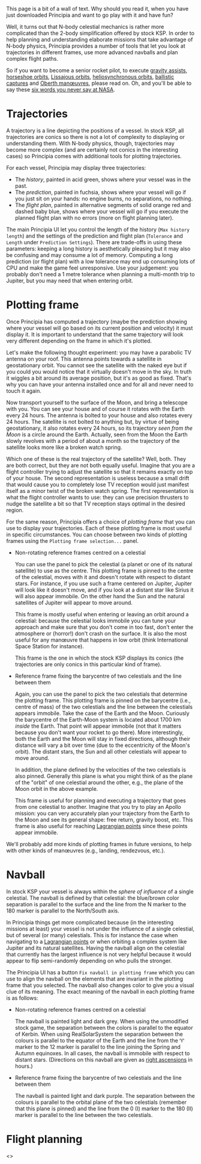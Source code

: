 This page is a bit of a wall of text.  Why should you read it, when you have just downloaded Principia and want to go play with it and have fun?

Well, it turns out that N-body celestial mechanics is rather more complicated than the 2-body simplification offered by stock KSP.  In order to help planning and understanding elaborate missions that take advantage of N-body physics, Principia provides a number of tools that let you look at trajectories in different frames, use more advanced navballs and plan complex flight paths.

So if you want to become a senior rocket pilot, to execute [gravity assists](https://en.wikipedia.org/wiki/Gravity_assist), [horseshoe orbits](https://en.wikipedia.org/wiki/Horseshoe_orbit), [Lissajous orbits](https://en.wikipedia.org/wiki/Lissajous_orbit), [heliosynchronous orbits](https://en.wikipedia.org/wiki/Sun-synchronous_orbit), [ballistic captures](https://en.wikipedia.org/wiki/Ballistic_capture) and [Oberth manœuvres](https://en.wikipedia.org/wiki/Oberth_effect), please read on.  Oh, and you'll be able to say these [six words you never say at NASA](https://xkcd.com/1244/).

# Trajectories

A trajectory is a line depicting the positions of a vessel.  In stock KSP, all trajectories are conics so there is not a lot of complexity to displaying or understanding them.  With N-body physics, though, trajectories may become more complex (and are certainly not conics in the interesting cases) so Principia comes with additional tools for plotting trajectories.

For each vessel, Principia may display three trajectories:
* The *history*, painted in acid green, shows where your vessel was in the past.
* The *prediction*, painted in fuchsia, shows where your vessel will go if you just sit on your hands: no engine burns, no separations, no nothing.
* The *flight plan*, painted in alternative segments of solid orange red and dashed baby blue, shows where your vessel will go if you execute the planned flight plan with no errors (more on flight planning later).

The main Principia UI let you control the length of the history (`Max history length`) and the settings of the prediction and flight plan (`Tolerance` and `Length` under `Prediction Settings`).  There are trade-offs in using these parameters: keeping a long history is aesthetically pleasing but it may also be confusing and may consume a lot of memory.  Computing a long prediction (or flight plan) with a low tolerance may end up consuming lots of CPU and make the game feel unresponsive.  Use your judgement: you probably don't need a 1 metre tolerance when planning a multi-month trip to Jupiter, but you may need that when entering orbit.

# Plotting frame

Once Principia has computed a trajectory (maybe the prediction showing where your vessel will go based on its current position and velocity) it must display it.  It is important to understand that the same trajectory will look very different depending on the frame in which it's plotted.

Let's make the following thought experiment: you may have a parabolic TV antenna on your roof.  This antenna points towards a satellite in geostationary orbit.  You cannot see the satellite with the naked eye but if you could you would notice that it virtually doesn't move in the sky.  In truth it wiggles a bit around its average position, but it's as good as fixed.  That's why you can have your antenna installed once and for all and never need to touch it again.

Now transport yourself to the surface of the Moon, and bring a telescope with you.  You can see your house and of course it rotates with the Earth every 24 hours.  The antenna is bolted to your house and also rotates every 24 hours.  The satellite is not bolted to anything but, by virtue of being geostationary, it also rotates every 24 hours, so its trajectory *seen from the Moon* is a circle around the Earth.  Actually, seen from the Moon the Earth slowly revolves with a period of about a month so the trajectory of the satellite looks more like a broken watch spring.

Which one of these is the real trajectory of the satellite?  Well, both.  They are both correct, but they are not both equally useful.  Imagine that you are a flight controller trying to adjust the satellite so that it remains exactly on top of your house.  The second representation is useless because a small drift that would cause you to completely lose TV reception would just manifest itself as a minor twist of the broken watch spring.  The first representation is what the flight controller wants to use: they can use precision thrusters to nudge the satellite a bit so that TV reception stays optimal in the desired region.

For the same reason, Principia offers a choice of *plotting frame* that you can use to display your trajectories.  Each of these plotting frame is most useful in specific circumstances.  You can choose between two kinds of plotting  frames using the `Plotting frame selection...` panel.

* Non-rotating reference frames centred on a celestial

    You can use the panel to pick the celestial (a planet or one of its natural satellite) to use as the centre.  This plotting frame is pinned to the centre of the celestial, moves with it and doesn't rotate with respect to distant stars.  For instance, if you use such a frame centered on Jupiter, Jupiter will look like it doesn't move, and if you look at a distant star like Sirius it will also appear immobile.  On the other hand the Sun and the natural satellites of Jupiter will appear to move around.

    This frame is mostly useful when entering or leaving an orbit around a celestial: because the celestial looks immobile you can tune your approach and make sure that you don't come in too fast, don't enter the atmosphere or (horror!) don't crash on the surface.  It is also the most useful for any manœuvre that happens in low orbit (think International Space Station for instance).

    This frame is the one in which the stock KSP displays its conics (the trajectories are only conics in this particular kind of frame).

* Reference frame fixing the barycentre of two celestials and the line between them

    Again, you can use the panel to pick the two celestials that determine the plotting frame.  This plotting frame is pinned on the barycentre (i.e., centre of mass) of the two celestials and the line between the celestials appears immobile.  Take the case of the Earth and the Moon.  Curiously the barycentre of the Earth-Moon system is located about 1700 km *inside* the Earth.  That point will appear immobile (not that it matters because you don't want your rocket to go there).  More interestingly, both the Earth and the Moon will stay in fixed directions, although their distance will vary a bit over time (due to the eccentricity of the Moon's orbit).  The distant stars, the Sun and all other celestials will appear to move around.

    In addition, the plane defined by the velocities of the two celestials is also pinned.  Generally this plane is what you might think of as the plane of the "orbit" of one celestial around the other, e.g., the plane of the Moon orbit in the above example.

    This frame is useful for planning and executing a trajectory that goes from one celestial to another.  Imagine that you try to play an Apollo mission: you can very accurately plan your trajectory from the Earth to the Moon and see its general shape: free return, gravity boost, etc.  This frame is also useful for reaching [Lagrangian points](https://en.wikipedia.org/wiki/Lagrangian_point) since these points appear immobile.

We'll probably add more kinds of plotting frames in future versions, to help with other kinds of manœuvres (e.g., landing, rendezvous, etc.).

# Navball

In stock KSP your vessel is always within the *sphere of influence* of a single celestial.  The navball is defined by that celestial: the blue/brown color separation is parallel to the surface and the line from the N marker to the 180 marker is parallel to the North/South axis.

In Principia things get more complicated because (in the interesting missions at least) your vessel is not under the influence of a single celestial, but of several (or many) celestials.  This is for instance the case when navigating to a [Lagrangian points](https://en.wikipedia.org/wiki/Lagrangian_point) or when orbiting a complex system like Jupiter and its natural satellites.  Having the navball align on the celestial that currently has the largest influence is not very helpful because it would appear to flip semi-randomly depending on who pulls the stronger.

The Principia UI has a button `Fix navball in plotting frame` which you can use to align the navball on the elements that are invariant in the plotting frame that you selected.  The navball also changes color to give you a visual clue of its meaning.  The exact meaning of the navball in each plotting frame is as follows:

* Non-rotating reference frames centred on a celestial

    The navball is painted light and dark grey.  When using the unmodified stock game, the separation between the colors is parallel to the equator of Kerbin.  When using RealSolarSystem the separation between the colours is parallel to the equator of the Earth and the line from the ♈ marker to the 12 marker is parallel to the line joining the Spring and Autumn equinoxes.  In all cases, the navball is immobile with respect to distant stars.  (Directions on this navball are given as [right ascensions](https://en.wikipedia.org/wiki/Right_ascension) in hours.)

* Reference frame fixing the barycentre of two celestials and the line between them

    The navball is painted light and dark purple.  The separation between the colours is parallel to the orbital plane of the two celestials (remember that this plane is pinned) and the line from the 0 (I) marker to the 180 (II) marker is parallel to the line between the two celestials.

# Flight planning

<<TBW>>